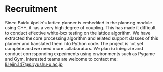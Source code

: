 # Recruitment
Since Baidu Apollo's lattice planner is embedded in the planning module using C++, it has a very high degree of coupling. 
This has made it difficult to conduct effective white-box testing on the lattice algorithm. We have extracted the core
processing algorithm and related support classes of this planner and translated them into Python code. The project is
not yet complete and we need more collaborators. We plan to integrate and conduct corresponding experiments using environments 
such as Pygame and Gym. Interested teams are welcome to contact me: li.lejin.147@s.kyushu-u.ac.jp
